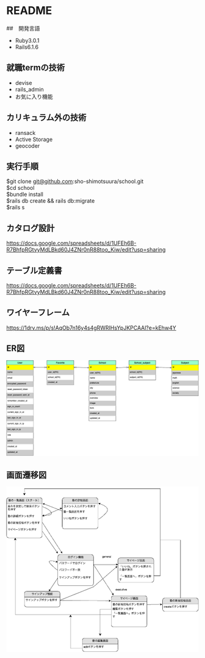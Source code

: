 # README  
##　開発言語  
- Ruby3.0.1  
- Rails6.1.6  
## 就職termの技術  
- devise  
- rails_admin
- お気に入り機能  
## カリキュラム外の技術  
- ransack  
- Active Storage  
- geocoder  
## 実行手順  
$git clone git@github.com:sho-shimotsuura/school.git  
$cd school  
$bundle install  
$rails db create && rails db:migrate  
$rails s  

## カタログ設計  
https://docs.google.com/spreadsheets/d/1UFEh6B-R7BhfpRGtvyMdLBkd60J4ZNr0nR88too_Kiw/edit?usp=sharing
## テーブル定義書　　
https://docs.google.com/spreadsheets/d/1UFEh6B-R7BhfpRGtvyMdLBkd60J4ZNr0nR88too_Kiw/edit?usp=sharing
## ワイヤーフレーム　　
https://1drv.ms/p/s!AqOb7n16y4s4gRWRIHsYpJKPCAAl?e=kEhw4Y  
## ER図  
![ER図](https://github.com/sho-shimotsuura/school/blob/master/public/ER%E5%9B%B3%E3%83%95%E3%82%A1%E3%82%A4%E3%83%AB-%E3%83%9A%E3%83%BC%E3%82%B81.drawio%20(1).png)  
## 画面遷移図  
![画面遷移図](https://github.com/sho-shimotsuura/school/blob/master/public/%E7%94%BB%E9%9D%A2%E9%81%B7%E7%A7%BB%E5%9B%B32.drawio.png)

